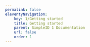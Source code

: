 ```yaml
---
permalink: false
eleventyNavigation:
    key: 1/Getting started
    title: Getting started
    parent: SimpleID 1 Documentation
    url: false
    order: 1
---
```

